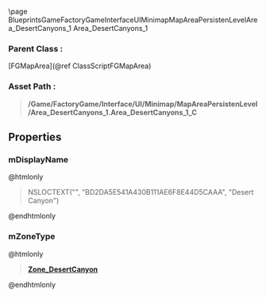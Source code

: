 \page BlueprintsGameFactoryGameInterfaceUIMinimapMapAreaPersistenLevelArea_DesertCanyons_1 Area_DesertCanyons_1
### Parent Class :
[FGMapArea](@ref ClassScriptFGMapArea)
### Asset Path :
<b><blockquote>/Game/FactoryGame/Interface/UI/Minimap/MapAreaPersistenLevel/Area_DesertCanyons_1.Area_DesertCanyons_1_C</blockquote></b>
## Properties

### mDisplayName
@htmlonly
<blockquote>NSLOCTEXT("", "BD2DA5E541A430B111AE6F8E44D5CAAA", "Desert Canyon")</blockquote>
@endhtmlonly

### mZoneType
@htmlonly
<b><a href="_blueprints_game_factory_game-shared_audio_music_zone__desert_canyon.html"><blockquote>Zone_DesertCanyon</blockquote></a></b>
@endhtmlonly

